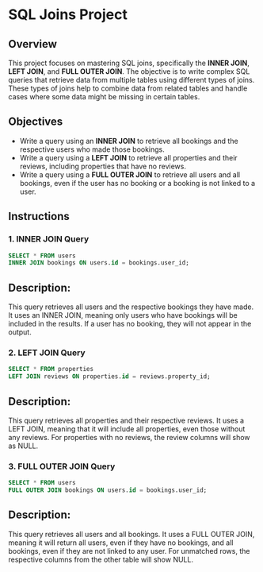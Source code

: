 # SQL Joins Project

## Overview

This project focuses on mastering SQL joins, specifically the **INNER JOIN**, **LEFT JOIN**, and **FULL OUTER JOIN**. The objective is to write complex SQL queries that retrieve data from multiple tables using different types of joins. These types of joins help to combine data from related tables and handle cases where some data might be missing in certain tables.

## Objectives

- Write a query using an **INNER JOIN** to retrieve all bookings and the respective users who made those bookings.
- Write a query using a **LEFT JOIN** to retrieve all properties and their reviews, including properties that have no reviews.
- Write a query using a **FULL OUTER JOIN** to retrieve all users and all bookings, even if the user has no booking or a booking is not linked to a user.

## Instructions

### 1. **INNER JOIN Query**

```sql
SELECT * FROM users
INNER JOIN bookings ON users.id = bookings.user_id;
```
## Description:

This query retrieves all users and the respective bookings they have made. It uses an INNER JOIN, meaning only users who have bookings will be included in the results. If a user has no booking, they will not appear in the output.

### 2. **LEFT JOIN Query**

```sql
SELECT * FROM properties
LEFT JOIN reviews ON properties.id = reviews.property_id;
```
## Description:

This query retrieves all properties and their respective reviews. It uses a LEFT JOIN, meaning that it will include all properties, even those without any reviews. For properties with no reviews, the review columns will show as NULL.

### 3. **FULL OUTER JOIN Query**

```sql
SELECT * FROM users
FULL OUTER JOIN bookings ON users.id = bookings.user_id;
```
## Description:

This query retrieves all users and all bookings. It uses a FULL OUTER JOIN, meaning it will return all users, even if they have no bookings, and all bookings, even if they are not linked to any user. For unmatched rows, the respective columns from the other table will show NULL.
